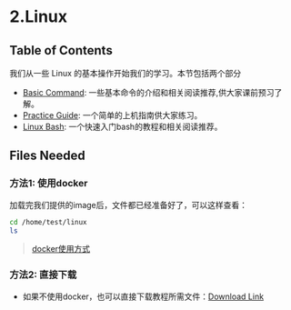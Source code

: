 # 2.Linux



## Table of Contents

我们从一些 Linux 的基本操作开始我们的学习。本节包括两个部分

* [Basic Command](2.1.linux-basic-command.md): 一些基本命令的介绍和相关阅读推荐,供大家课前预习了解。
* [Practice Guide](2.2.linux-practice-guide.md): 一个简单的上机指南供大家练习。
* [Linux Bash](2.3.linux-bash.md): 一个快速入门bash的教程和相关阅读推荐。





## Files Needed



### 方法1: 使用docker

加载完我们提供的image后，文件都已经准备好了，可以这样查看：

```bash
cd /home/test/linux
ls
```

> [docker使用方式](../1.setup/1.1.docker)



### 方法2: 直接下载

- 如果不使用docker，也可以直接下载教程所需文件：[Download Link](https://github.com/lulab/teaching_book/tree/master/files/PART_I/linux)

